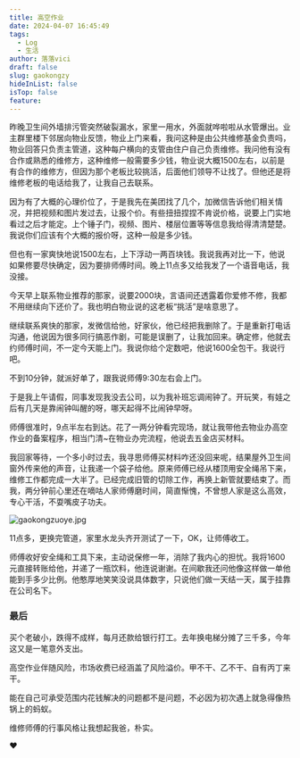 ```yaml
---
title: 高空作业
date: 2024-04-07 16:45:49
tags:
  - Log
  - 生活
author: 落落vici
draft: false
slug: gaokongzy
hideInList: false
isTop: false
feature:
---
```

昨晚卫生间外墙排污管突然破裂漏水，家里一用水，外面就哗啦啦从水管爆出。业主群里楼下邻居向物业反馈，物业上门来看，我问这种是由公共维修基金负责吗，物业回答只负责主管道，这种每户横向的支管由住户自己负责维修。我问他有没有合作或熟悉的维修方，这种维修一般需要多少钱，物业说大概1500左右，以前是有合作的维修方，但因为那个老板比较挑活，后面他们领导不让找了。但他还是将维修老板的电话给我了，让我自己去联系。

因为有了大概的心理价位了，于是我先在美团找了几个，加微信告诉他们相关情况，并把视频和图片发过去，让报个价。有些扭扭捏捏不肯说价格，说要上门实地看过之后才能定。上个锤子门，视频、图片、楼层位置等等信息我给得清清楚楚。我说你们应该有个大概的报价呀，这种一般是多少钱。

但也有一家爽快地说1500左右，上下浮动一两百块钱。我说我再对比一下，他说如果修要尽快确定，因为要排师傅时间。晚上11点多又给我发了一个语音电话，我没接。

今天早上联系物业推荐的那家，说要2000块，言语间还透露着你爱修不修，我都不用继续向下还价了。我也明白物业说的这老板“挑活”是啥意思了。

继续联系爽快的那家，发微信给他，好家伙，他已经把我删除了。于是重新打电话沟通，他说因为很多同行搞恶作剧，可能是误删了，让我加回来。确定修，他就去约师傅时间，不一定今天能上门。我说你给个定数吧，他说1600全包干。我说行吧。

不到10分钟，就派好单了，跟我说师傅9:30左右会上门。

于是我上午请假，同事发现我没去公司，以为我补班忘调闹钟了。开玩笑，有娃之后有几天是靠闹钟叫醒的呀，哪天起得不比闹钟早呀。

师傅很准时，9点半左右到达。花了一两分钟看完现场，就让我带他去物业办高空作业的备案程序，相当门清~在物业办完流程，他说去五金店买材料。

我回家等待，一个多小时过去，我寻思师傅买材料咋还没回来呢，结果屋外卫生间窗外传来他的声音，让我递一个袋子给他。原来师傅已经从楼顶用安全绳吊下来，维修工作都完成一大半了。已经完成旧管的切除工作，再换上新管就要结束了。而我，两分钟前心里还在嘀咕人家师傅磨时间，简直惭愧，不曾想人家是这么高效，专心干活，不耍嘴皮子功夫。

![gaokongzuoye.jpg](https://img.hux.ink/image/2024/04/gaokongzuoye.jpg)


11点多，更换完管道，家里水龙头齐开测试了一下，OK，让师傅收工。

师傅收好安全绳和工具下来，主动说保修一年，消除了我内心的担忧。我将1600元直接转账给他，并递了一瓶饮料，他连说谢谢。在间歇我还问他像这样做一单他能到手多少比例。他憨厚地笑笑没说具体数字，只说他们做一天结一天，属于挂靠在公司名下。

### 最后

买个老破小，跌得不成样，每月还款给银行打工。去年换电梯分摊了三千多，今年这又是一笔意外支出。

高空作业伴随风险，市场收费已经涵盖了风险溢价。甲不干、乙不干、自有丙丁来干。

能在自己可承受范围内花钱解决的问题都不是问题，不必因为初次遇上就急得像热锅上的蚂蚁。

维修师傅的行事风格让我想起我爸，朴实。

❤